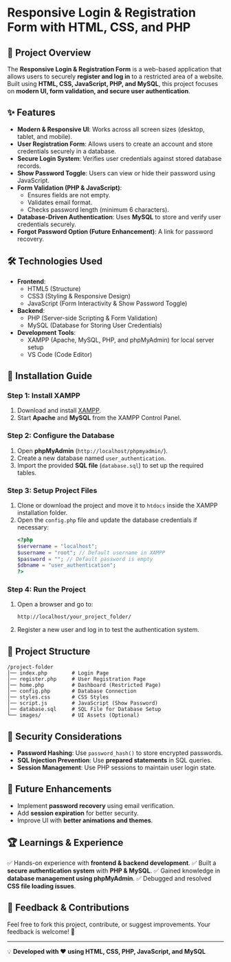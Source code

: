 # Responsive Login & Registration Form with HTML, CSS, and PHP

## 📌 Project Overview
The **Responsive Login & Registration Form** is a web-based application that allows users to securely **register and log in** to a restricted area of a website. Built using **HTML, CSS, JavaScript, PHP, and MySQL**, this project focuses on **modern UI, form validation, and secure user authentication**.

## ✨ Features
- **Modern & Responsive UI**: Works across all screen sizes (desktop, tablet, and mobile).
- **User Registration Form**: Allows users to create an account and store credentials securely in a database.
- **Secure Login System**: Verifies user credentials against stored database records.
- **Show Password Toggle**: Users can view or hide their password using JavaScript.
- **Form Validation (PHP & JavaScript)**:
  - Ensures fields are not empty.
  - Validates email format.
  - Checks password length (minimum 6 characters).
- **Database-Driven Authentication**: Uses **MySQL** to store and verify user credentials securely.
- **Forgot Password Option (Future Enhancement)**: A link for password recovery.

## 🛠️ Technologies Used
- **Frontend**:
  - HTML5 (Structure)
  - CSS3 (Styling & Responsive Design)
  - JavaScript (Form Interactivity & Show Password Toggle)
- **Backend**:
  - PHP (Server-side Scripting & Form Validation)
  - MySQL (Database for Storing User Credentials)
- **Development Tools**:
  - XAMPP (Apache, MySQL, PHP, and phpMyAdmin) for local server setup
  - VS Code (Code Editor)

## 🚀 Installation Guide
### Step 1: Install XAMPP
1. Download and install [XAMPP](https://www.apachefriends.org/index.html).
2. Start **Apache** and **MySQL** from the XAMPP Control Panel.

### Step 2: Configure the Database
1. Open **phpMyAdmin** (`http://localhost/phpmyadmin/`).
2. Create a new database named `user_authentication`.
3. Import the provided **SQL file** (`database.sql`) to set up the required tables.

### Step 3: Setup Project Files
1. Clone or download the project and move it to `htdocs` inside the XAMPP installation folder.
2. Open the `config.php` file and update the database credentials if necessary:
   ```php
   <?php
   $servername = "localhost";
   $username = "root"; // Default username in XAMPP
   $password = ""; // Default password is empty
   $dbname = "user_authentication";
   ?>
   ```

### Step 4: Run the Project
1. Open a browser and go to:
   ```
   http://localhost/your_project_folder/
   ```
2. Register a new user and log in to test the authentication system.

## 📂 Project Structure
```
/project-folder
│── index.php        # Login Page
│── register.php     # User Registration Page
│── home.php         # Dashboard (Restricted Page)
│── config.php       # Database Connection
│── styles.css       # CSS Styles
│── script.js        # JavaScript (Show Password)
│── database.sql     # SQL File for Database Setup
└── images/          # UI Assets (Optional)
```

## 🔐 Security Considerations
- **Password Hashing**: Use `password_hash()` to store encrypted passwords.
- **SQL Injection Prevention**: Use **prepared statements** in SQL queries.
- **Session Management**: Use PHP sessions to maintain user login state.

## 📌 Future Enhancements
- Implement **password recovery** using email verification.
- Add **session expiration** for better security.
- Improve UI with **better animations and themes**.

## 🏆 Learnings & Experience
✅ Hands-on experience with **frontend & backend development**.
✅ Built a **secure authentication system** with **PHP & MySQL**.
✅ Gained knowledge in **database management using phpMyAdmin**.
✅ Debugged and resolved **CSS file loading issues**.

## 📢 Feedback & Contributions
Feel free to fork this project, contribute, or suggest improvements. Your feedback is welcome! 🚀

---
💡 **Developed with ❤️ using HTML, CSS, PHP, JavaScript, and MySQL**

